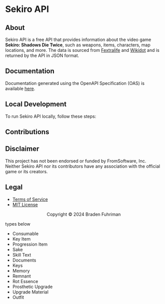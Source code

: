 # Sekiro API

## About

Sekiro API is a free API that provides information about the video game **Sekiro: Shadows Die Twice**, such as weapons, items, characters, map locations, and more. The data is sourced from [Fextralife](https://sekiroshadowsdietwice.wiki.fextralife.com/Sekiro+Shadows+Die+Twice+Wiki) and [Wikidot](http://sekirothegame.wikidot.com/) and is returned by the API in JSON format.

## Documentation

Documentation generated using the OpenAPI Specification (OAS) is available [here](http://sekiroapi.com/).

## Local Development

To run Sekiro API locally, follow these steps:

## Contributions

## Disclaimer

This project has not been endorsed or funded by FromSoftware, Inc. Neither Sekiro API nor its contributors have any association with the official game or its creators.

## Legal

- [Terms of Service](./docs/TERMS-OF-SERVICE.md)
- [MIT License](./LICENSE)


<div align="center">
  <p>Copyright &copy; 2024 Braden Fuhriman</p>
</div>

types below
- Consumable
- Key Item
- Progression Item
- Sake
- Skill Text
- Documents
- Keys
- Memory
- Remnant
- Rot Essence
- Prosthetic Upgrade
- Upgrade Material
- Outfit